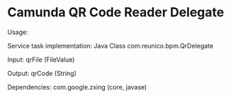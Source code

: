 Camunda QR Code Reader Delegate
===============================

Usage:

Service task implementation: Java Class com.reunico.bpm.QrDelegate


Input: qrFile (FileValue)

Output: qrCode (String)

Dependencies: com.google.zxing (core, javase)

